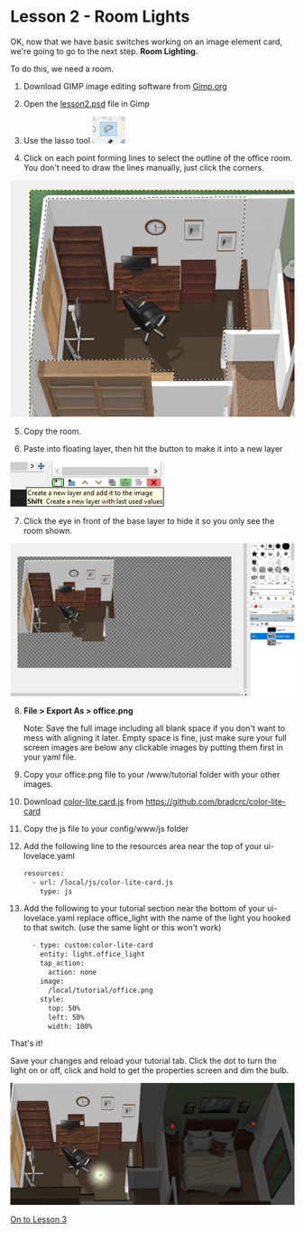 # Lesson 2 - Room Lights

OK, now that we have basic switches working on an image element card, we're going to go to the next step.   **Room Lighting.**
 
 
To do this, we need a room.
 

1. Download GIMP image editing software from [Gimp.org](http://gimp.org/)

2. Open the [lesson2.psd](https://github.com/bradcrc/color-lite-card/blob/master/tutorial/Lesson-2-Room/Lesson-Files/lesson2.psd) file in Gimp

3. Use the lasso tool
![lasso](lasso.png)

4. Click on each point forming lines to select the outline of the office room.  You don't need to draw the lines manually, just click the corners.

![select outline](select.png)


5. Copy the room.

6. Paste into floating layer, then hit the button to make it into a new layer

![new layer](newlayer.png)


 
7. Click the eye in front of the base layer to hide it so you only see the room shown.

![room](room.png)


8. **File > Export As  > office.png**  

     Note: Save the full image including all blank space if you don't want to mess with aligning it later.  Empty space is fine, just make sure your full screen images are below any clickable images by putting them first in your yaml file.
 

9. Copy your office.png file to your /www/tutorial folder with your other images.


10. Download [color-lite.card.js](https://github.com/bradcrc/color-lite-card) from https://github.com/bradcrc/color-lite-card


11. Copy the js file to your config/www/js folder 


12. Add the following line to the resources area near the top of your ui-lovelace.yaml

		resources:
		  - url: /local/js/color-lite-card.js
			type: js


		
13. Add the following to your tutorial section near the bottom of your ui-lovelace.yaml
	replace office_light with the name of the light you hooked to that switch. (use the same light or this won't work)


          - type: custom:color-lite-card
            entity: light.office_light
            tap_action:
              action: none    
            image:
              /local/tutorial/office.png   
            style:
              top: 50%
              left: 50%
              width: 100%  		
	
	
	
That's it!
 
Save your changes and reload your tutorial tab.   Click the dot to turn the light on or off,  click and hold to get the properties screen and dim the bulb.  


![room](lesson2.gif)


[On to Lesson 3](https://github.com/bradcrc/color-lite-card/tree/master/tutorial/Lesson-3-Lamp)
